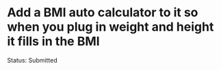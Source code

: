# Add a BMI auto calculator to it so when you plug in weight and height it fills in the BMI

Status: Submitted